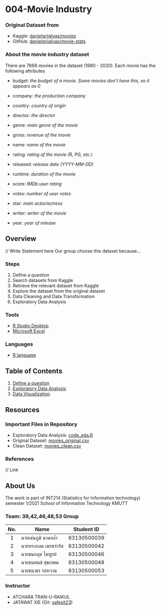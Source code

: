 # 004-Movie Industry
### Original Dataset from
- Kaggle: [danielgrijalvas/movies](https://www.kaggle.com/danielgrijalvas/movies)
- GitHub: [danielgrijalvas/movie-stats](https://github.com/danielgrijalva/movie-stats)

### About the movie industry dataset

There are 7668 movies in the dataset (1980 - 2020). Each movie has the following attributes 

- budget: *the budget of a movie. Some movies don't have this, so it appears as 0*

- company: *the production company*

- country: *country of origin*

- director: *the director*

- genre: *main genre of the movie*

- gross: *revenue of the movie*

- name: *name of the movie*

- rating: *rating of the movie (R, PG, etc.)*

- released: *release date (YYYY-MM-DD)*

- runtime: *duration of the movie*

- score: *IMDb user rating*

- votes: *number of user votes*

- star: *main actor/actress*

- writer: *writer of the movie*

- year: *year of release*

## Overview

// Write Statement here
Our group choose this dataset because...

### Steps

1. Define a question
2. Search datasets from Kaggle
3. Retrieve the relevant dataset from Kaggle 
4. Explore the dataset from the original dataset
5. Data Cleaning and Data Transformation
6. Exploratory Data Analysis

### Tools

- [R Studio Desktop](https://www.rstudio.com/)
- [Microsoft Excel](https://www.microsoft.com/en-us/microsoft-365/excel)

### Languages

- [R language](https://www.r-project.org/)

## Table of Contents

1. [Define a question](#)
2. [Exploratory Data Analysis](#)
3. [Data Visualization](#)

## Resources

### Important Files in Repository

- Exploratory Data Analysis: [code_eda.R](#) 
- Original Dataset: [movies_original.csv](./movie_industry/csv/movies_original.csv)
- Clean Dataset: [movies_clean.csv](./movie_industry/csv/movies_clean.csv)

### References

// Link

## About Us
The work is part of INT214 (Statistics for Information technology) <br/>
semester 1/2021 School of Information Technology KMUTT

### Team: 39,42,46,48,53 Group
| No. | Name              | Student ID   |
|:---:|-------------------|--------------|
|  1  | นายเด่นภูมิ นาคกล่ำ    | 63130500039  |
|  2  | นายทรงกลด เพรชจำรัส  | 63130500042  |
|  3  | นายธนกฤต ไพฑูรย์     | 63130500046 |
|  4  | นายธนพนธ์ สุขเกษม     | 63130500048 |
|  5  | นายธนาธร รสหวาน     | 63130500053 |

### Instructor
- ATCHARA TRAN-U-RAIKUL
- JATAWAT XIE (Git: [safesit23](https://github.com/safesit23))
